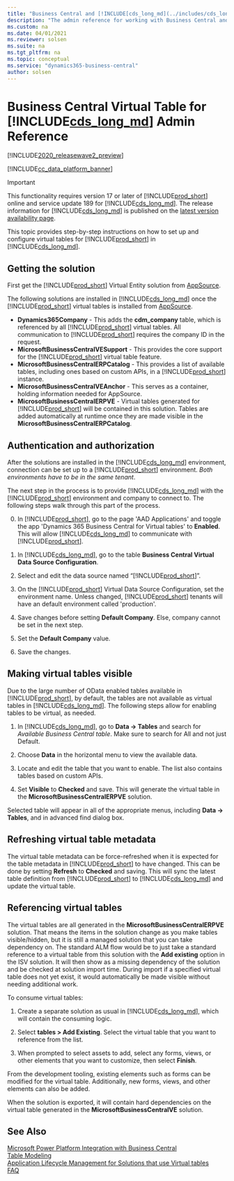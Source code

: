 ```yaml
---
title: "Business Central and [!INCLUDE[cds_long_md](../includes/cds_long_md.md)] admin reference"
description: "The admin reference for working with Business Central and Microsoft Dataverse tables"
ms.custom: na
ms.date: 04/01/2021
ms.reviewer: solsen
ms.suite: na
ms.tgt_pltfrm: na
ms.topic: conceptual
ms.service: "dynamics365-business-central"
author: solsen
---
```


# Business Central Virtual Table for [!INCLUDE[cds_long_md](../includes/cds_long_md.md)] Admin Reference

[!INCLUDE[2020_releasewave2_preview](../includes/2020_releasewave2_preview.md)]

[!INCLUDE[cc_data_platform_banner](../includes/cc_data_platform_banner.md)]

> [!IMPORTANT]  
> This functionality requires version 17 or later of [!INCLUDE[prod_short](../developer/includes/prod_short.md)] online and service update 189 for [!INCLUDE[cds_long_md](../includes/cds_long_md.md)]. The release information for [!INCLUDE[cds_long_md](../includes/cds_long_md.md)] is published on the [latest version availability page](/business-applications-release-notes/dynamics/released-versions/dynamics-365ce#all-version-availability).

This topic provides step-by-step instructions on how to set up and configure virtual tables for [!INCLUDE[prod_short](../developer/includes/prod_short.md)] in [!INCLUDE[cds_long_md](../includes/cds_long_md.md)].

## Getting the solution
First get the [!INCLUDE[prod_short](../developer/includes/prod_short.md)] Virtual Entity solution from [AppSource](https://appsource.microsoft.com/en-us/product/dynamics-365/microsoftdynsmb.businesscentral_virtualentity). 

The following solutions are installed in [!INCLUDE[cds_long_md](../includes/cds_long_md.md)] once the [!INCLUDE[prod_short](../developer/includes/prod_short.md)] virtual tables is installed from [AppSource](https://appsource.microsoft.com/en-us/product/dynamics-365/microsoftdynsmb.businesscentral_virtualentity).

- **Dynamics365Company** - This adds the **cdm_company** table, which is referenced by all [!INCLUDE[prod_short](../developer/includes/prod_short.md)] virtual tables. All communication to [!INCLUDE[prod_short](../developer/includes/prod_short.md)] requires the company ID in the request. 
- **MicrosoftBusinessCentralVESupport** - This provides the core support for the [!INCLUDE[prod_short](../developer/includes/prod_short.md)] virtual table feature.
- **MicrosoftBusinessCentralERPCatalog** - This provides a list of available tables, including ones based on custom APIs, in a [!INCLUDE[prod_short](../developer/includes/prod_short.md)] instance.
- **MicrosoftBusinessCentralVEAnchor** - This serves as a container, holding information needed for AppSource. 
- **MicrosoftBusinessCentralERPVE** - Virtual tables generated for [!INCLUDE[prod_short](../developer/includes/prod_short.md)] will be contained in this solution. Tables are added automatically at runtime once they are made visible in the **MicrosoftBusinessCentralERPCatalog**.

## Authentication and authorization

After the solutions are installed in the [!INCLUDE[cds_long_md](../includes/cds_long_md.md)] environment, connection can be set up to a [!INCLUDE[prod_short](../developer/includes/prod_short.md)] environment. *Both environments have to be in the same tenant*.  

The next step in the process is to provide [!INCLUDE[cds_long_md](../includes/cds_long_md.md)] with the [!INCLUDE[prod_short](../developer/includes/prod_short.md)] environment and company to connect to. The following steps walk through this part of the process.

0. In [!INCLUDE[prod_short](../developer/includes/prod_short.md)], go to the page 'AAD Applications' and toggle the app 'Dynamics 365 Business Central for Virtual tables' to **Enabled**. This will allow [!INCLUDE[cds_long_md](../includes/cds_long_md.md)] to communicate with [!INCLUDE[prod_short](../developer/includes/prod_short.md)].

1. In [!INCLUDE[cds_long_md](../includes/cds_long_md.md)], go to the table **Business Central Virtual Data Source Configuration**.

2. Select and edit the data source named “[!INCLUDE[prod_short](../developer/includes/prod_short.md)]”.

3. On the [!INCLUDE[prod_short](../developer/includes/prod_short.md)] Virtual Data Source Configuration, set the environment name. Unless changed, [!INCLUDE[prod_short](../developer/includes/prod_short.md)] tenants will have an default environment called 'production'.

4. Save changes before setting **Default Company**. Else, company cannot be set in the next step.

5. Set the **Default Company** value. 

6. Save the changes.

## Making virtual tables visible

Due to the large number of OData enabled tables available in [!INCLUDE[prod_short](../developer/includes/prod_short.md)], by default, the tables are not available as virtual tables in [!INCLUDE[cds_long_md](../includes/cds_long_md.md)]. The following steps allow for enabling tables to be virtual, as needed.

1. In [!INCLUDE[cds_long_md](../includes/cds_long_md.md)], go to **Data -> Tables** and search for *Available Business Central table*. Make sure to search for All and not just Default.

2. Choose **Data** in the horizontal menu to view the available data.

3. Locate and edit the table that you want to enable. The list also contains tables based on custom APIs.

4. Set **Visible** to **Checked** and save. This will generate the virtual table in the **MicrosoftBusinessCentralERPVE** solution. 

Selected table will appear in all of the appropriate menus, including **Data -> Tables**, and in advanced find dialog box.

## Refreshing virtual table metadata

The virtual table metadata can be force-refreshed when it is expected for the table metadata in [!INCLUDE[prod_short](../developer/includes/prod_short.md)] to have changed. This can be done by setting **Refresh** to **Checked** and saving. This will sync the latest table definition from [!INCLUDE[prod_short](../developer/includes/prod_short.md)] to [!INCLUDE[cds_long_md](../includes/cds_long_md.md)] and update the virtual table.

## Referencing virtual tables

The virtual tables are all generated in the **MicrosoftBusinessCentralERPVE** solution. That means the items in the solution change as you make tables visible/hidden, but it is still a managed solution that you can take dependency on. The standard ALM flow would be to just take a standard reference to a virtual table from this solution with the **Add existing** option in the ISV solution. It will then show as a missing dependency of the solution and be checked at solution import time. During import if a specified virtual table does not yet exist, it would automatically be made visible without needing additional work.

To consume virtual tables:

1. Create a separate solution as usual in [!INCLUDE[cds_long_md](../includes/cds_long_md.md)], which will contain the consuming logic.

2. Select **tables \> Add Existing**. Select the virtual table that you want to reference from the list.

3. When prompted to select assets to add, select any forms, views, or other elements that you want to customize, then select **Finish**.

From the development tooling, existing elements such as forms can be modified for the virtual table. Additionally, new forms, views, and other elements can also be added.

When the solution is exported, it will contain hard dependencies on the virtual table generated in the **MicrosoftBusinessCentralVE** solution.

## See Also

[Microsoft Power Platform Integration with Business Central](powerplat-overview.md)  
[Table Modeling](powerplat-entity-modeling.md)  
[Application Lifecycle Management for Solutions that use Virtual tables](powerplat-app-lifecycle-management.md)  
[FAQ](powerplat-faq.md)
